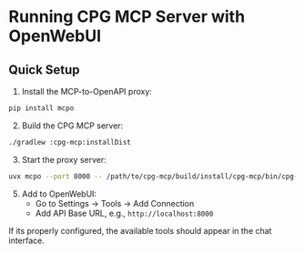 # Running CPG MCP Server with OpenWebUI

## Quick Setup

1. Install the MCP-to-OpenAPI proxy:
```bash
pip install mcpo
```

2. Build the CPG MCP server:
```bash
./gradlew :cpg-mcp:installDist
```

3. Start the proxy server:
```bash
uvx mcpo --port 8000 -- /path/to/cpg-mcp/build/install/cpg-mcp/bin/cpg-mcp
```

5. Add to OpenWebUI:
   - Go to Settings -> Tools -> Add Connection 
   - Add API Base URL, e.g., `http://localhost:8000`

If its properly configured, the available tools should appear in the chat interface.